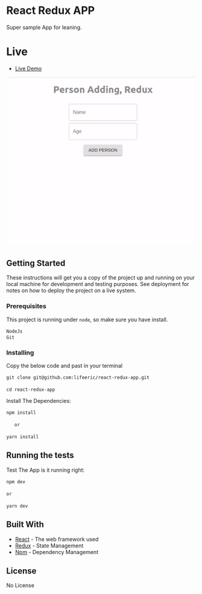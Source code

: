 # React Redux APP 

Super sample App for leaning.

# Live 

* [Live Demo](https://person-js.herokuapp.com/)


![image](./gif.gif)

## Getting Started

These instructions will get you a copy of the project up and running on your local machine for development and testing purposes. See deployment for notes on how to deploy the project on a live system.

### Prerequisites

This project is running under `node`, so make sure you have install.

```
NodeJs
Git
```

### Installing


Copy the below code and past in your terminal

```
git clone git@github.com:lifeeric/react-redux-app.git

cd react-redux-app

```

Install The Dependencies:

```
npm install

   or

yarn install
```


## Running the tests

Test The App is it running right:

```
npm dev

or

yarn dev
```


## Built With

* [React](http://reactjs.org/) - The web framework used
* [Redux](https://redux.js.org/) - State Management
* [Npm](https://www.npmjs.com/) - Dependency Management



## License

No License

